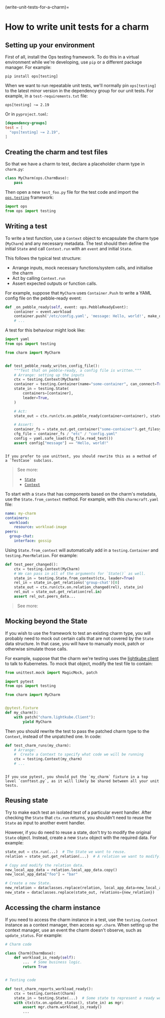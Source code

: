(write-unit-tests-for-a-charm)=
# How to write unit tests for a charm

## Setting up your environment

First of all, install the Ops testing framework. To do this in a virtual environment while we're developing, use `pip` or a different package manager. For example:

```
pip install ops[testing]
```

When we want to run repeatable unit tests, we'll normally pin `ops[testing]` to the latest minor version in the dependency group for our unit tests. For example, in a `test-requirements.txt` file:

```text
ops[testing] ~= 2.19
```

Or in `pyproject.toml`:

```toml
[dependency-groups]
test = [
  "ops[testing] ~= 2.19",
]
```

## Creating the charm and test files

So that we have a charm to test, declare a placeholder charm type in `charm.py`:

```python
class MyCharm(ops.CharmBase):
    pass
```

Then open a new `test_foo.py` file for the test code and import the [`ops.testing`](ops_testing) framework:

```python
import ops
from ops import testing
```

## Writing a test

To write a test function, use a `Context` object to encapsulate the charm type (`MyCharm`) and any necessary metadata. The test should then define the initial `State` and call `Context.run` with an `event` and initial `State`.

This follows the typical test structure:

- Arrange inputs, mock necessary functions/system calls, and initialise the charm
- Act by calling `Context.run`
- Assert expected outputs or function calls.

For example, suppose that `MyCharm` uses `Container.Push` to write a YAML config file on the pebble-ready event:

```python
def _on_pebble_ready(self, event: ops.PebbleReadyEvent):
    container = event.workload
    container.push('/etc/config.yaml', 'message: Hello, world!', make_dirs=True)
    # ...
```

A test for this behaviour might look like:

```python
import yaml
from ops import testing

from charm import MyCharm


def test_pebble_ready_writes_config_file():
    """Test that on pebble-ready, a config file is written."""
    # Arrange: setting up the inputs
    ctx = testing.Context(MyCharm)
    container = testing.Container(name="some-container", can_connect=True)
    state_in = testing.State(
        containers=[container],
        leader=True,
    )

    # Act:
    state_out = ctx.run(ctx.on.pebble_ready(container=container), state_in)

    # Assert:
    container_fs = state_out.get_container("some-container").get_filesystem(ctx)
    cfg_file = container_fs / "etc" / "config.yaml"
    config = yaml.safe_load(cfg_file.read_text())
    assert config["message"] == "Hello, world!"

```

```{note}

If you prefer to use unittest, you should rewrite this as a method of a `TestCase` subclass.

```

> See more:
>  - [`State`](ops.testing.State)
>  - [`Context`](ops.testing.Context)

To start with a `State` that has components based on the charm's metadata, use the `State.from_context` method. For example, with this `charmcraft.yaml` file:

```yaml
name: my-charm
containers:
  workload:
    resource: workload-image
peers:
  group-chat:
    interface: gossip
```

Using `State.from_context` will automatically add in a `testing.Container` and `testing.PeerRelation`. For example:

```python
def test_peer_changed():
    ctx = testing.Context(MyCharm)
    # We can pass in all of the arguments for `State()` as well.
    state_in = testing.State.from_context(ctx, leader=True)
    rel_in = state_in.get_relations('group-chat')[0]
    state_out = ctx.run(ctx.on.relation_changed(rel), state_in)
    rel_out = state_out.get_relation(rel.in)
    assert rel_out.peers_data...
```

> See more: [](ops.testing.State.from_context)

## Mocking beyond the State

If you wish to use the framework to test an existing charm type, you will probably need to mock out certain calls that are not covered by the `State` data structure. In that case, you will have to manually mock, patch or otherwise simulate those calls.

For example, suppose that the charm we're testing uses the [lightkube client](https://github.com/gtsystem/lightkube) to talk to Kubernetes. To mock that object, modify the test file to contain:

```python
from unittest.mock import MagicMock, patch

import pytest
from ops import testing

from charm import MyCharm


@pytest.fixture
def my_charm():
    with patch("charm.lightkube.Client"):
        yield MyCharm
```

Then you should rewrite the test to pass the patched charm type to the `Context`, instead of the unpatched one. In code:

```python
def test_charm_runs(my_charm):
    # Arrange:
    #  Create a Context to specify what code we will be running
    ctx = testing.Context(my_charm)
    # ...
```

```{note}

If you use pytest, you should put the `my_charm` fixture in a top level `conftest.py`, as it will likely be shared between all your unit tests.
```

## Reusing state

Try to make each test an isolated test of a particular event handler. After checking the `State` that `ctx.run` returns, you shouldn't need to reuse the `State` as input to another event handler.

However, if you do need to reuse a state, don't try to modify the original `State` object. Instead, create a new `State` object with the required data. For example:

```python
state_out = ctx.run(...)  # The State we want to reuse.
relation = state_out.get_relation(...)  # A relation we want to modify.

# Copy and modify the relation data.
new_local_app_data = relation.local_app_data.copy()
new_local_app_data["foo"] = "bar"

# Create a new State.
new_relation = dataclasses.replace(relation, local_app_data=new_local_app_data)
new_state = dataclasses.replace(state_out, relations={new_relation})
```

## Accessing the charm instance

If you need to access the charm instance in a test, use the `testing.Context` instance as a context manager, then access `mgr.charm`. When setting up the context manager, use an event the charm doesn't observe, such as `update_status`. For example:

```python
# Charm code

class Charm(CharmBase):
    def workload_is_ready(self):
        ...  # Some business logic.
        return True


# Testing code

def test_charm_reports_workload_ready():
    ctx = testing.Context(Charm)
    state_in = testing.State(...)  # Some state to represent a ready workload.
    with ctx(ctx.on.update_status(), state_in) as mgr:
        assert mgr.charm.workload_is_ready()
        ...
```
